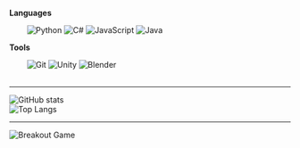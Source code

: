 **Languages**  

&nbsp;&nbsp;&nbsp;&nbsp;&nbsp;&nbsp;&nbsp;&nbsp;![Python](https://img.shields.io/badge/Python-3776AB?style=for-the-badge&logo=python&logoColor=white&border_radius=20)  ![C#](https://img.shields.io/badge/C%23-239120?style=for-the-badge&logo=c-sharp&logoColor=white&border_radius=20)  ![JavaScript](https://img.shields.io/badge/JavaScript-323330?style=for-the-badge&logo=javascript&logoColor=F7DF1E&border_radius=20)  ![Java](https://img.shields.io/badge/Java-007396?style=for-the-badge&logo=java&logoColor=white&border_radius=20)  

**Tools**  

&nbsp;&nbsp;&nbsp;&nbsp;&nbsp;&nbsp;&nbsp;&nbsp;![Git](https://img.shields.io/badge/Git-F05032?style=for-the-badge&logo=git&logoColor=white)  ![Unity](https://img.shields.io/badge/Unity-100000?style=for-the-badge&logo=unity&logoColor=white)  ![Blender](https://img.shields.io/badge/Blender-F5792A?style=for-the-badge&logo=blender&logoColor=white)  
<br>

---

![GitHub stats](https://github-readme-stats.vercel.app/api?username=ldh-06&show_icons=true&theme=tokyonight&bg_color=00000000&hide_border=true)  
![Top Langs](https://github-readme-stats.vercel.app/api/top-langs/?username=ldh-06&layout=compact&theme=tokyonight&bg_color=00000000&hide_border=true)  

---

<picture>
  <source media="(prefers-color-scheme: dark)" srcset="images/breakout-dark.svg"/>
  <source media="(prefers-color-scheme: light)" srcset="images/breakout-light.svg"/>
  <img alt="Breakout Game" src="images/breakout-dark.svg" />
</picture>
